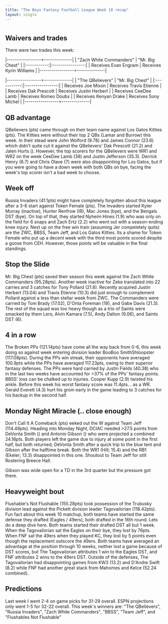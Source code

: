 ```yaml
---
title: "The Boys Fantasy Football League Week 10 recap"
layout: single
---
```


# 

## Waivers and trades


There were two trades this week:

|-----------------+--------------|
| "Zach White Commanders" | "Mr. Big Chest" |
|:-----------:|:----------------:|
| Receives Evan Engram | Receives Kyrin Williams |
|-----------------+--------------|


|-----------------+--------------|
| "The QBelievers" | "Mr. Big Chest" |
|:-----------:|:----------------:|
| Receives Joe Mixon | Receives Travis Etienne |
| Receives Dak Prescott | Receives Justin Herbert |
| Receives CeeDee Lamb | Receives Romeo Doubs |
| Receives Kenyan Drake | Receives Sony Michel |
|-----------------+--------------|


## QB advantage

QBelievers (pts) came through on their team name against Los Gatos Kitties (pts). The Kitties were without their top 2 QBs (Lamar and Burrow) this week. In their stead were John Wolford (9.78) and James Connor (23.6) which didn't quite cut it against the QBelievers' Dak Prescott (21.2) and Jalen Hurts (). However, the top scorers for the QBelievers were WR1 and WR2 on the week CeeDee Lamb (38) and Justin Jefferson (35.3). Derrick Henry (8.7) and Chris Olave (7) were also disappointing for Los Gatos, but if you were going to have a down week with both QBs on bye, facing the week's top scorer isn't a bad week to choose.

## Week off

Russia Invaders (41.1pts) might have completely forgotten about this league after a 3-6 start against Token Female (pts). The Invaders started Kyler Murray (inactive), Hunter Renfrow (IR), Mac Jones (bye), and the Bengals DST (bye). On top of that, they started Nyheim Hines (1.9) who was only on the field for 6 snaps and Zach Ertz (2.2) who went out with a season-ending knee injury. Next up on the free win train (assuming Jer compeletely quits) are the ZWC, BBSS, Team Jeff, and Los Gatos Kitties. Its a shame for Token Female who put up a decent week with the third most points scored despite a goose from CEH. However, those points will be valuable in the final standings.

## Stop the Slide

Mr. Big Chest (pts) saved their season this week against the Zach White Commanders (95.28pts). Another week inactive for Zeke translated into 22 carries and 3 catches for Tony Pollard (21.8). Recently acquired Justin Herbert (13.04) and Travis Etienne (10.3) did just enough to complement Pollard against a less than stellar week from ZWC. The Commanders were carried by Tom Brady (17.02), D'Onta Foreman (19), and Gabe Davis (21.3). The rest of the squad was too heavy though as a trio of Saints were smacked by them Lers; Alvin Kamara (7.5), Andy Dalton (9.06), and Saints DST (6).

## 4 in a row

The Broken PPs (121.14pts) have come all the way back from 0-6, this week doing so against week entering division leader BooBoo SmithShloopster (117.08pts). During the PPs win streak, their opponents have averaged 100.9pts while the PPs have averaged 117.23pts, owing to their superior fantasy defenses. The PPs were hard carried by Justin Fields (40.38) who in the last two weeks have accounted for >37% of the PPs' fantasy points. BBSS' loss can be chalked up to injuries. Cooper Kupp (2.9) twisted his ankle. Before this week his worst fantasy score was 11.4pts... as a WR. Gerald Everett (4.3) hurt his groin early in the game leading to 3 catches for his backup in the second half.

## Monday Night Miracle (.. close enough)

Don't Call It A Comeback (pts) eeked out the W against Team Jeff (114.48pts). Heading into Monday Night, DCIAC needed >27.5 points from DeVonta Smith () and Antonio Gibson () who were projected a combined 24.18pts. Both players left the game due to injury at some point in the first half, but both returned; DeVonta Smith after a quick trip to the blue tent and Gibson after the halftime break. Both the WR1 (Hill; 15.4) and the RB1 (Ekeler; 13.3) disappointed in this one. Shoutout to Team Jeff for still Rostering Breece Hall.

Gibson was wide open for a TD in the 3rd quarter but the pressure got there.

## Heavyweight bout

Flushable's Not Flushable (155.28pts) took possession of the Trubusky division lead against the Pickett division leader Tagovailorian (118.42pts). Fun fact about this week 10 matchup, both teams have started the same defense they drafted (Eagles / 49ers), both drafted in the 16th round. Lets do a deep dive here. Both teams started their drafted DST all but 1 week. When the Tagovailorian sat the Eagles on their bye, they lost by 76pts. When FNF sat the 49ers when they played KC, they lost by 5 points even though the replacement outscore the 49ers. Both teams have averaged an advantage at the position through 10 weeks, neither lost a game because of DST scores, but The Tagovailorian attributes 1 win to the Eagles DST, and FNF attributes 2 wins to the 49ers DST. Outside of the defenses, The Tagovailorian had disappointing games from KW3 (13.2) and D'Andre Swift (8.2) while FNF had another great stack from Mahomes and Kelce (52.24 combined).

## Predictions

Last week I went 2-4 on game picks for 31-29 overall. ESPN projections only went 1-5 for 32-22 overall. This week's winners are: "The QBelievers", "Russia Invaders", "Zach White Commanders", "BBSS", "Team Jeff", and "Flushables Not Flushable"
